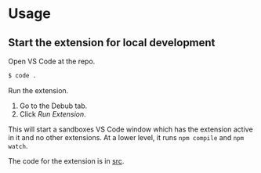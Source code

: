 # Usage


## Start the extension for local development

Open VS Code at the repo.

```sh
$ code .
```

Run the extension.

1. Go to the Debub tab.
1. Click _Run Extension_.


This will start a sandboxes VS Code window which has the extension active in it and no other extensions. At a lower level, it runs `npm compile` and `npm watch`.

The code for the extension is in [src](/src/).
